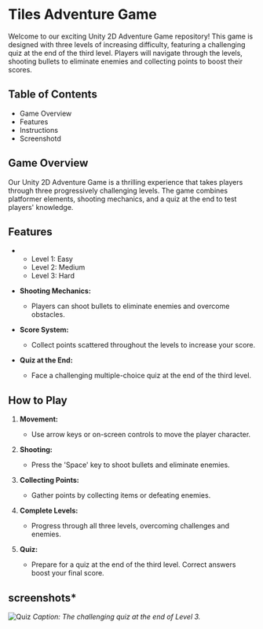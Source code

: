 # Tiles Adventure Game

Welcome to our exciting Unity 2D Adventure Game repository! This game is designed with three levels of increasing difficulty, featuring a challenging quiz at the end of the third level. Players will navigate through the levels, shooting bullets to eliminate enemies and collecting points to boost their scores.

## Table of Contents
- Game Overview
- Features
- Instructions
- Screenshotd


## Game Overview
Our Unity 2D Adventure Game is a thrilling experience that takes players through three progressively challenging levels. The game combines platformer elements, shooting mechanics, and a quiz at the end to test players' knowledge.

## Features
- 
  - Level 1: Easy
  - Level 2: Medium
  - Level 3: Hard

- **Shooting Mechanics:**
  - Players can shoot bullets to eliminate enemies and overcome obstacles.

- **Score System:**
  - Collect points scattered throughout the levels to increase your score.

- **Quiz at the End:**
  - Face a challenging multiple-choice quiz at the end of the third level.

## How to Play
1. **Movement:**
   - Use arrow keys or on-screen controls to move the player character.
   
2. **Shooting:**
   - Press the 'Space' key to shoot bullets and eliminate enemies.

3. **Collecting Points:**
   - Gather points by collecting items or defeating enemies.

4. **Complete Levels:**
   - Progress through all three levels, overcoming challenges and enemies.

5. **Quiz:**
   - Prepare for a quiz at the end of the third level. Correct answers boost your final score.



## screenshots*

![Quiz](/screenshots/quiz.png)
*Caption: The challenging quiz at the end of Level 3.*



